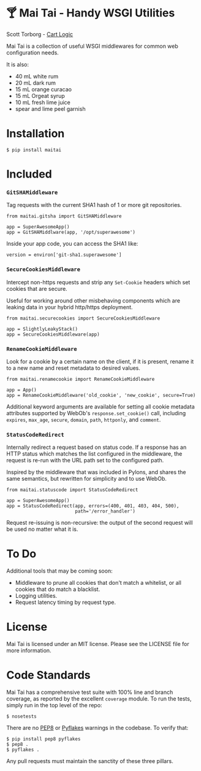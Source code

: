 &#127864; Mai Tai - Handy WSGI Utilities
============================================

Scott Torborg - [Cart Logic](http://www.cartlogic.com)

Mai Tai is a collection of useful WSGI middlewares for common web
configuration needs.

It is also:

* 40 mL white rum
* 20 mL dark rum
* 15 mL orange curacao
* 15 mL Orgeat syrup
* 10 mL fresh lime juice
* spear and lime peel garnish

Installation
============

    $ pip install maitai


Included
========

### ``GitSHAMiddleware`` ###

Tag requests with the current SHA1 hash of 1 or more git repositories.

    from maitai.gitsha import GitSHAMiddleware

    app = SuperAwesomeApp()
    app = GitSHAMiddlware(app, '/opt/superawesome')

Inside your app code, you can access the SHA1 like:

    version = environ['git-sha1.superawesome']


### ``SecureCookiesMiddleware`` ###

Intercept non-https requests and strip any ``Set-Cookie`` headers which set
cookies that are secure.

Useful for working around other misbehaving components which are leaking data
in your hybrid http/https deployment.

    from maitai.securecookies import SecureCookiesMiddleware

    app = SlightlyLeakyStack()
    app = SecureCookiesMiddleware(app)


### ``RenameCookieMiddleware`` ###

Look for a cookie by a certain name on the client, if it is present, rename it
to a new name and reset metadata to desired values.

    from maitai.renamecookie import RenameCookieMiddleware

    app = App()
    app = RenameCookieMiddleware('old_cookie', 'new_cookie', secure=True)

Additional keyword arguments are available for setting all cookie metadata
attributes supported by WebOb's ``response.set_cookie()`` call, including
``expires``, ``max_age``, ``secure``, ``domain``, ``path``, ``httponly``, and
``comment``.


### ``StatusCodeRedirect`` ###

Internally redirect a request based on status code. If a response has an HTTP
status which matches the list configured in the middleware, the request is
re-run with the URL path set to the configured path.

Inspired by the middleware that was included in Pylons, and shares the same
semantics, but rewritten for simplicity and to use WebOb.

    from maitai.statuscode import StatusCodeRedirect

    app = SuperAwesomeApp()
    app = StatusCodeRedirect(app, errors=(400, 401, 403, 404, 500),
                             path='/error_handler')

Request re-issuing is non-recursive: the output of the second request will be
used no matter what it is.


To Do
=====

Additional tools that may be coming soon:

- Middleware to prune all cookies that don't match a whitelist, or all cookies
  that do match a blacklist.
- Logging utilities.
- Request latency timing by request type.


License
=======

Mai Tai is licensed under an MIT license. Please see the LICENSE file for more
information.


Code Standards
==============

Mai Tai has a comprehensive test suite with 100% line and branch coverage, as
reported by the excellent ``coverage`` module. To run the tests, simply run in
the top level of the repo:

    $ nosetests

There are no [PEP8](http://www.python.org/dev/peps/pep-0008/) or
[Pyflakes](http://pypi.python.org/pypi/pyflakes) warnings in the codebase. To
verify that:

    $ pip install pep8 pyflakes
    $ pep8 .
    $ pyflakes .

Any pull requests must maintain the sanctity of these three pillars.
